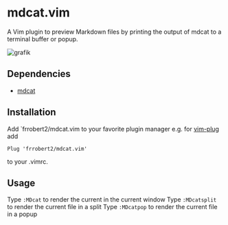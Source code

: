 # mdcat.vim

A Vim plugin to preview Markdown files by printing the output of mdcat to a terminal buffer or popup.

![grafik](https://user-images.githubusercontent.com/19779511/161688000-cd4465b0-d16c-4d42-8cbe-6e5f8ca6a9ba.png)

## Dependencies

- [mdcat](https://github.com/swsnr/mdcat)

## Installation

Add `frrobert2/mdcat.vim to your favorite plugin manager e.g. for [vim-plug](https://github.com/junegunn/vim-plug) add

```
Plug 'frrobert2/mdcat.vim'

```

to your .vimrc.

## Usage

Type `:MDcat` to render the current in the current window
Type `:MDcatsplit` to render the current file in a split
Type `:MDcatpop` to render the current file in a popup
